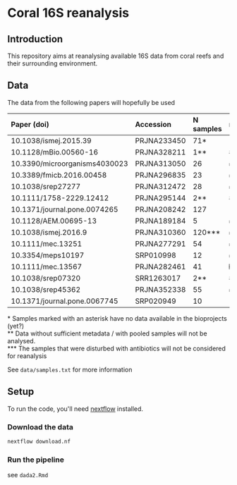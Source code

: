 # Coral 16S reanalysis

## Introduction

This repository aims at reanalysing available 16S data from coral reefs and their surrounding environment.

## Data

The data from the following papers will hopefully  be used

| Paper (doi)                   | Accession   | N samples | metadata |
| :---------------------------- | :---------- | :---------| :--------|
| 10.1038/ismej.2015.39         | PRJNA233450 | 71*       |          |
| 10.1128/mBio.00560-16         | PRJNA328211 | 1\**      | #2       |
| 10.3390/microorganisms4030023 | PRJNA313050 | 26        | ✅       |
| 10.3389/fmicb.2016.00458      | PRJNA296835 | 23        | ✅       |
| 10.1038/srep27277             | PRJNA312472 | 28        | ✅       |
| 10.1111/1758-2229.12412       | PRJNA295144 | 2\**      | #3       |
| 10.1371/journal.pone.0074265  | PRJNA208242 | 127       |          |
| 10.1128/AEM.00695-13          | PRJNA189184 | 5         | ✅       |
| 10.1038/ismej.2016.9          | PRJNA310360 | 120\***   | ✅       |
| 10.1111/mec.13251             | PRJNA277291 | 54        | ✅       |
| 10.3354/meps10197             | SRP010998   | 12        | ✅       |
| 10.1111/mec.13567             | PRJNA282461 | 41        | ❎       |
| 10.1038/srep07320             | SRR1263017  | 2\**      | #4       |
| 10.1038/srep45362             | PRJNA352338 | 55        | ✅       |
| 10.1371/journal.pone.0067745  | SRP020949   | 10        |          |

\* Samples marked with an asterisk have no data available in the bioprojects (yet?)  
\*\* Data without sufficient metadata / with pooled samples will not be analysed.  
\*\*\* The samples that were disturbed with antibiotics will not be considered for reanalysis

See `data/samples.txt` for more information

## Setup

To run the code, you'll need [nextflow](https://www.nextflow.io/) installed.

### Download the data

```bash
nextflow download.nf
```

### Run the pipeline

see `dada2.Rmd`
